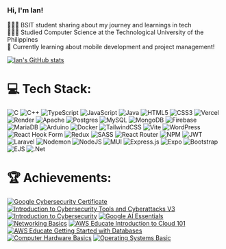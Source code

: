 ### Hi, I'm Ian!

👩🏻‍💻 BSIT student sharing about my journey and learnings in tech<br/>
👩🏻‍🎓 Studied Computer Science at the Technological University of the Philippines<br/>
💭 Currently learning about mobile development and project management!<br/>
<!-- 🎨 Making videos about Computer Science, tech, and productivity on [YouTube](https://www.youtube.com/c/MagdelineHuang)<br/>  -->
<!-- GitHub stats from https://github.com/anuraghazra/github-readme-stats -->
[![Ian's GitHub stats](https://github-readme-stats.vercel.app/api?username=ianTakumi&show_icons=true&theme=radical&hide_rank=false)](https://github.com/anuraghazra/github-readme-stats)


# 💻 Tech Stack:
![C](https://img.shields.io/badge/c-%2300599C.svg?style=for-the-badge&logo=c&logoColor=white) ![C++](https://img.shields.io/badge/c++-%2300599C.svg?style=for-the-badge&logo=c%2B%2B&logoColor=white) ![TypeScript](https://img.shields.io/badge/typescript-%23007ACC.svg?style=for-the-badge&logo=typescript&logoColor=white) ![JavaScript](https://img.shields.io/badge/javascript-%23323330.svg?style=for-the-badge&logo=javascript&logoColor=%23F7DF1E) ![Java](https://img.shields.io/badge/java-%23ED8B00.svg?style=for-the-badge&logo=openjdk&logoColor=white) ![HTML5](https://img.shields.io/badge/html5-%23E34F26.svg?style=for-the-badge&logo=html5&logoColor=white) ![CSS3](https://img.shields.io/badge/css3-%231572B6.svg?style=for-the-badge&logo=css3&logoColor=white) ![Vercel](https://img.shields.io/badge/vercel-%23000000.svg?style=for-the-badge&logo=vercel&logoColor=white) ![Render](https://img.shields.io/badge/Render-%46E3B7.svg?style=for-the-badge&logo=render&logoColor=white) ![Apache](https://img.shields.io/badge/apache-%23D42029.svg?style=for-the-badge&logo=apache&logoColor=white) ![Postgres](https://img.shields.io/badge/postgres-%23316192.svg?style=for-the-badge&logo=postgresql&logoColor=white) ![MySQL](https://img.shields.io/badge/mysql-4479A1.svg?style=for-the-badge&logo=mysql&logoColor=white) ![MongoDB](https://img.shields.io/badge/MongoDB-%234ea94b.svg?style=for-the-badge&logo=mongodb&logoColor=white) ![Firebase](https://img.shields.io/badge/firebase-a08021?style=for-the-badge&logo=firebase&logoColor=ffcd34) ![MariaDB](https://img.shields.io/badge/MariaDB-003545?style=for-the-badge&logo=mariadb&logoColor=white) ![Arduino](https://img.shields.io/badge/-Arduino-00979D?style=for-the-badge&logo=Arduino&logoColor=white) ![Docker](https://img.shields.io/badge/docker-%230db7ed.svg?style=for-the-badge&logo=docker&logoColor=white) ![TailwindCSS](https://img.shields.io/badge/tailwindcss-%2338B2AC.svg?style=for-the-badge&logo=tailwind-css&logoColor=white) ![Vite](https://img.shields.io/badge/vite-%23646CFF.svg?style=for-the-badge&logo=vite&logoColor=white) ![WordPress](https://img.shields.io/badge/WordPress-%23117AC9.svg?style=for-the-badge&logo=WordPress&logoColor=white) ![React Hook Form](https://img.shields.io/badge/React%20Hook%20Form-%23EC5990.svg?style=for-the-badge&logo=reacthookform&logoColor=white) ![Redux](https://img.shields.io/badge/redux-%23593d88.svg?style=for-the-badge&logo=redux&logoColor=white) ![SASS](https://img.shields.io/badge/SASS-hotpink.svg?style=for-the-badge&logo=SASS&logoColor=white) ![React Router](https://img.shields.io/badge/React_Router-CA4245?style=for-the-badge&logo=react-router&logoColor=white) ![NPM](https://img.shields.io/badge/NPM-%23CB3837.svg?style=for-the-badge&logo=npm&logoColor=white) ![JWT](https://img.shields.io/badge/JWT-black?style=for-the-badge&logo=JSON%20web%20tokens) ![Laravel](https://img.shields.io/badge/laravel-%23FF2D20.svg?style=for-the-badge&logo=laravel&logoColor=white) ![Nodemon](https://img.shields.io/badge/NODEMON-%23323330.svg?style=for-the-badge&logo=nodemon&logoColor=%BBDEAD) ![NodeJS](https://img.shields.io/badge/node.js-6DA55F?style=for-the-badge&logo=node.js&logoColor=white) ![MUI](https://img.shields.io/badge/MUI-%230081CB.svg?style=for-the-badge&logo=mui&logoColor=white) ![Express.js](https://img.shields.io/badge/express.js-%23404d59.svg?style=for-the-badge&logo=express&logoColor=%2361DAFB) ![Expo](https://img.shields.io/badge/expo-1C1E24?style=for-the-badge&logo=expo&logoColor=#D04A37) ![Bootstrap](https://img.shields.io/badge/bootstrap-%238511FA.svg?style=for-the-badge&logo=bootstrap&logoColor=white) ![EJS](https://img.shields.io/badge/ejs-%23B4CA65.svg?style=for-the-badge&logo=ejs&logoColor=black) ![.Net](https://img.shields.io/badge/.NET-5C2D91?style=for-the-badge&logo=.net&logoColor=white)

# 🏆 Achievements:
[![Google Cybersecurity Certificate](https://github.com/user-attachments/assets/3a0cfc9c-7cba-4562-b07c-33616b438323)](https://www.credly.com/badges/11a7b49c-3e07-4d2d-8801-e25d03e83ce7/public_url)
[![Introduction to Cybersecurity Tools and Cyberattacks V3](https://github.com/user-attachments/assets/46344fef-4122-484f-9cca-35dc00c1ddd7)](https://www.credly.com/badges/3e3a17b8-febe-4388-ad06-ceb20ee56f24/public_url)
[![Introduction to Cybersecurity](https://github.com/user-attachments/assets/bec51608-a391-4311-8243-d0b42ca20f47)](https://www.credly.com/badges/d1aec1e5-6184-4d9b-beea-ca1bc2652f43/public_url)
[![Google AI Essentials](https://github.com/user-attachments/assets/473034e9-0af5-49a7-a950-734f4ebb0c34)](https://www.credly.com/badges/fa9573bb-f7c0-4462-b6b1-87dbaa500693/public_url)
[![Networking Basics](https://github.com/user-attachments/assets/3ba93ac1-d448-4432-85ec-e6b575a0902c)](https://www.credly.com/badges/154b7ee8-d48b-44f1-a4eb-e81995505088/public_url)
[![AWS Educate Introduction to Cloud 101](https://github.com/user-attachments/assets/372c5c4b-b3c7-4e9d-8efa-b295f19d469f)](https://www.credly.com/badges/f3d7d81b-4a39-4f78-83ef-01f97d1f0ccb/public_url)
[![AWS Educate Getting Started with Databases](https://github.com/user-attachments/assets/9e27385f-2720-45a0-8a57-67c4e6397a69)](https://www.credly.com/badges/62f83d77-2efa-4474-9619-9f52e2efbb03/public_url)
[![Computer Hardware Basics](https://github.com/user-attachments/assets/9dc65bde-6832-4b84-ad60-3f97db907439)](https://www.credly.com/badges/01d5bf1c-5544-417c-a333-068f5d43145d/public_url)
[![Operating Systems Basic](https://github.com/user-attachments/assets/3ff786b8-95b7-4ace-8369-25017129a8a2)](https://www.credly.com/badges/0246e8cd-f91f-4111-8a00-6c7abb46ef5c/public_url)


